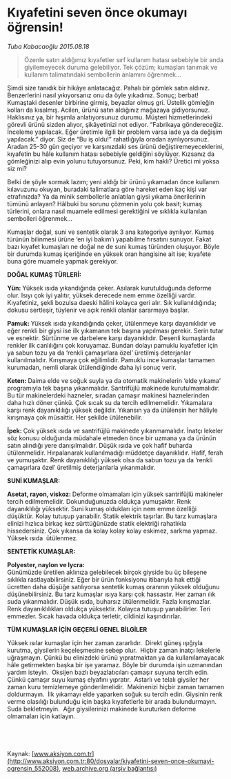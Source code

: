 # Kıyafetini seven önce okumayı öğrensin!

*Tuba Kabacaoğlu 2015.08.18*

<div class="pNewsDetailMainContent" itemprop="articleBody">
 <blockquote>
  <p>
   Özenle satın aldığımız kıyafetler sırf kullanım hatası sebebiyle bir anda giyilemeyecek duruma gelebiliyor. Tek çözüm; kumaşları tanımak ve kullanım talimatındaki sembollerin anlamını öğrenmek…
  </p>
 </blockquote>
 <p>
  Şimdi size tanıdık bir hikâye anlatacağız. Pahalı bir gömlek satın aldınız. Benzerlerini nasıl yıkıyorsanız onu da öyle yıkadınız. Sonuç; berbat! Kumaştaki desenler birbirine girmiş, beyazlar olmuş gri. Üstelik gömleğin kolları da kısalmış. Acilen, ürünü satın aldığınız mağazaya gidiyorsunuz. Haklısınız ya, bir hışımla anlatıyorsunuz durumu. Müşteri hizmetlerindeki görevli ürünü sizden alıyor, şikâyetinizi not ediyor. “Fabrikaya göndereceğiz. İnceleme yapılacak. Eğer üretimle ilgili bir problem varsa iade ya da değişim yapılacak.” diyor. Siz de “Bu iş oldu!” rahatlığıyla oradan ayrılıyorsunuz. Aradan 25-30 gün geçiyor ve karşınızdaki ses ürünü değiştiremeyeceklerini, kıyafetin bu hâle kullanım hatası sebebiyle geldiğini söylüyor. Kızsanız da gömleğinizi alıp evin yolunu tutuyorsunuz. Peki, kim haklı? Üretici mi yoksa siz mi?
 </p>
 <p>
  Belki de şöyle sormak lazım; yeni aldığı bir ürünü yıkamadan önce kullanım kılavuzunu okuyan, buradaki talimatlara göre hareket eden kaç kişi var etrafınızda? Ya da minik sembollerle anlatılan giysi yıkama önerilerinin tümünü anlayan? Hâlbuki bu sorunu çözmenin yolu çok basit; kumaş türlerini, onlara nasıl muamele edilmesi gerektiğini ve sıklıkla kullanılan sembolleri öğrenmek…
 </p>
 <p>
  Kumaşlar doğal, suni ve sentetik olarak 3 ana kategoriye ayrılıyor. Kumaş türünün bilinmesi ürüne ‘en iyi bakım’ı yapabilme fırsatını sunuyor. Fakat bazı kıyafet kumaşları ne doğal ne de suni kumaş türünden oluşuyor. Böyle bir durumda kumaş içeriğinde en yüksek oran hangisine ait ise; kıyafete buna göre muamele yapmak gerekiyor.
 </p>
 <p>
  <strong>
   DOĞAL KUMAŞ TÜRLERİ:
  </strong>
 </p>
 <p>
  <strong>
   Yün:
  </strong>
  Yüksek ısıda yıkandığında çeker. Asılarak kurutulduğunda deforme olur. Isıyı çok iyi yalıtır, yüksek derecede nem emme özelliği vardır. Kıyafetiniz, şekli bozulsa daeski hâlini kolayca geri alır. Sık kullanıldığında; dokusu sertleşir, tüylenir ve açık renkli olanlar sararmaya başlar.
 </p>
 <p>
  <strong>
   Pamuk:
  </strong>
  Yüksek ısıda yıkandığında çeker, ütülenmeye karşı dayanıklıdır ve eğer renkli bir giysi ise ilk yıkamanın tek başına yapılması gerekir. Serin tutar ve esnektir. Sürtünme ve darbelere karşı dayanıklıdır. Desenli kumaşlarda renkler ilk canlılığını çok koruyamaz. Bundan dolayı pamuklu kıyafetler için ya sabun tozu ya da ‘renkli çamaşırlara özel’ üretilmiş deterjanlar kullanılmalıdır. Kırışmaya çok eğilimlidir. Pamuklu ince kumaşlar tamamen kurumadan, nemli olarak ütülendiğinde daha iyi sonuç verir.
 </p>
 <p>
  <strong>
   Keten:
  </strong>
  Daima elde ve soğuk suyla ya da otomatik makinelerin ‘elde yıkama’ programıyla tek başına yıkanmalıdır. Santrifüjlü makinede kurutulmamalıdır. Bu tür makinelerdeki hazneler, sıradan çamaşır makinesi haznelerinden daha hızlı döner çünkü. Çok sıcak su da tercih edilmemelidir. Yıkamalara karşı renk dayanıklılığı yüksek değildir. Yıkansın ya da ütülensin her hâliyle kırışmaya çok müsaittir. Her şekilde ütülenebilir.
 </p>
 <p>
  <strong>
   İpek:
  </strong>
  Çok yüksek ısıda ve santrifüjlü makinede yıkanmamalıdır. İnatçı lekeler söz konusu olduğunda müdahale etmeden önce bir uzmana ya da ürünün satın alındığı yere danışılmalıdır. Düşük ısıda ve çok hafif buharda ütülenmelidir. Hırpalanarak kullanılmadığı müddetçe dayanıklıdır. Hafif, ferah ve yumuşaktır. Renk dayanıklılığı yüksek olsa da sabun tozu ya da ‘renkli çamaşırlara özel’ üretilmiş deterjanlarla yıkanmalıdır.
 </p>
 <p>
  <strong>
   SUNİ KUMAŞLAR:
  </strong>
 </p>
 <p>
  <strong>
   Asetat, rayon, viskoz:
  </strong>
  Deforme olmamaları için yüksek santrifüjlü makineler tercih edilmemelidir. Dokunduğunuzda oldukça yumuşaktır. Renk dayanıklılığı yüksektir. Suni kumaş oldukları için nem emme özelliği düşüktür. Kolay tutuşup yanabilir. Statik elektrik taşırlar. Bu tarz kumaşlara elinizi hızlıca birkaç kez sürttüğünüzde statik elektriği rahatlıkla hissedersiniz. Çok yıkansa da kolay kolay kolay eskimez, sarkma yapmaz. Yüksek ısıda  ütülenmez.
 </p>
 <p>
  <strong>
   SENTETİK KUMAŞLAR:
  </strong>
 </p>
 <p>
  <strong>
   Polyester, naylon ve lycra:
  </strong>
  <br/>
  Günümüzde üretilen aklınıza gelebilecek birçok giyside bu üç bileşene sıklıkla rastlayabilirsiniz. Eğer bir ürün fonksiyonu itibarıyla hak ettiği ücretten daha düşüğe satılıyorsa sentetik kumaş oranının yüksek olduğunu düşünebilirsiniz. Bu tarz kumaşlar ısıya karşı çok hassastır. Her zaman ılık suda yıkanmalıdır. Düşük ısıda, buharsız ütülenmelidir. Fazla kırışmazlar. Renk dayanıklılıkları oldukça yüksektir. Kolayca tutuşup yanabilirler. Teri emmezler. Sıcak havada oldukça terletir, cildinizi kaşındırırlar.
 </p>
 <p>
  <strong>
   TÜM KUMAŞLAR İÇİN GEÇERLİ GENEL BİLGİLER
  </strong>
 </p>
 <p>
  Yüksek ısılar kumaşlar için her zaman zararlıdır.  Direkt güneş ışığıyla kurutma, giysilerin keçeleşmesine sebep olur.  Hiçbir zaman inatçı lekelerle uğraşmayın. Çünkü bu elinizdeki ürünü yıpratmaktan ya da kullanılamayacak hâle getirmekten başka bir işe yaramaz. Böyle bir durumda işin uzmanından yardım isteyin.  Oksijen bazlı beyazlatıcıları çamaşır suyuna tercih edin. Çünkü çamaşır suyu kumaş elyafını yıpratır.  Astarlı ve telalı giysiler her zaman kuru temizlemeye gönderilmelidir.  Makinenizi hiçbir zaman tamamen doldurmayın.  İlk yıkamayı elde yaparken soğuk su tercih edin. Giysinin renk verme olasılığı bulunduğu için başka kıyafetlerle bir arada bulundurmayın. Suda bekletmeyin.  Ağır giysilerinizi makinede kuruturken deforme olmamaları için katlayın.
 </p>
 <p>
  <img alt="" src="http://web.archive.org/web/20150823060036im_/http://medya.aksiyon.com.tr//aksiyon/2015/08/18/570836.jpg "/>
 </p>
 <p>
  <img alt="" src="http://web.archive.org/web/20150823060036im_/http://medya.aksiyon.com.tr//aksiyon/2015/08/18/570837.jpg "/>
 </p>
 <p>
  <img alt="" src="http://web.archive.org/web/20150823060036im_/http://medya.aksiyon.com.tr//aksiyon/2015/08/18/570838.jpg "/>
 </p>
 <p>
  <img alt="" src="http://web.archive.org/web/20150823060036im_/http://medya.aksiyon.com.tr//aksiyon/2015/08/18/570839.jpg "/>
 </p>
</div>


Kaynak: [www.aksiyon.com.tr](http://www.aksiyon.com.tr:80/dosyalar/kiyafetini-seven-once-okumayi-ogrensin_552008), [web.archive.org (arşiv bağlantısı)](http://web.archive.org/web/20150823060036/http://www.aksiyon.com.tr:80/dosyalar/kiyafetini-seven-once-okumayi-ogrensin_552008)
